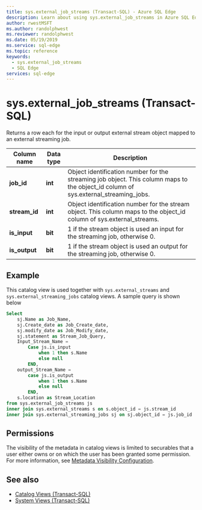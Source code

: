 ```yaml
---
title: sys.external_job_streams (Transact-SQL) - Azure SQL Edge
description: Learn about using sys.external_job_streams in Azure SQL Edge
author: rwestMSFT
ms.author: randolphwest
ms.reviewer: randolphwest
ms.date: 05/19/2019
ms.service: sql-edge
ms.topic: reference
keywords:
  - sys.external_job_streams
  - SQL Edge
services: sql-edge
---
```


# sys.external_job_streams (Transact-SQL)

Returns a row each for the input or output external stream object mapped to an external streaming job.

|Column name|Data type|Description|  
|-----------------|---------------|-----------------|
|**job_id**|**int**| Object identification number for the streaming job object. This column maps to the object_id column of sys.external_streaming_jobs.|
|**stream_id**|**int**| Object identification number for the stream object. This column maps to the object_id column of sys.external_streams. |
|**is_input**|**bit**| 1 if the stream object is used an input for the streaming job, otherwise 0.|
|**is_output**|**bit**| 1 if the stream object is used an output for the streaming job, otherwise 0.|

## Example

This catalog view is used together with `sys.external_streams` and `sys.external_streaming_jobs` catalog views. A sample query is shown below

```sql
Select
    sj.Name as Job_Name,
    sj.Create_date as Job_Create_date,
    sj.modify_date as Job_Modify_date,
    sj.statement as Stream_Job_Query,
    Input_Stream_Name =
        Case js.is_input
            when 1 then s.Name
            else null
        END,
    output_Stream_Name =
        case js.is_output
            when 1 then s.Name
            else null
        END,
    s.location as Stream_Location
from sys.external_job_streams js
inner join sys.external_streams s on s.object_id = js.stream_id
inner join sys.external_streaming_jobs sj on sj.object_id = js.job_id
```

## Permissions

The visibility of the metadata in catalog views is limited to securables that a user either owns or on which the user has been granted some permission. For more information, see [Metadata Visibility Configuration](/sql/relational-databases/security/metadata-visibility-configuration/).

## See also

- [Catalog Views (Transact-SQL)](/sql/relational-databases/system-catalog-views/catalog-views-transact-sql/)
- [System Views (Transact-SQL)](/sql/t-sql/language-reference/)
